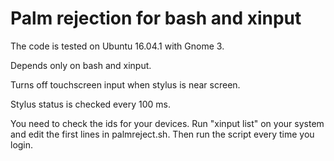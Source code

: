# Palm rejection for bash and xinput

The code is tested on Ubuntu 16.04.1 with Gnome 3.

Depends only on bash and xinput.

Turns off touchscreen input when stylus is near screen.

Stylus status is checked every 100 ms.

You need to check the ids for your devices.
Run "xinput list" on your system and edit the
first lines in palmreject.sh.
Then run the script every time you login.

